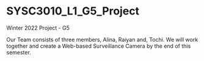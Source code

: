# SYSC3010_L1_G5_Project
Winter 2022 Project - G5

Our Team consists of three members, Alina, Raiyan and, Tochi.
We will work together and create a Web-based Surveillance Camera by the end of this semester. 
